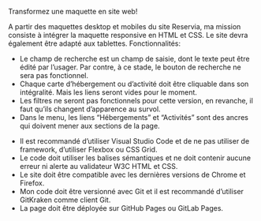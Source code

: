 Transformez une maquette en site web!

A partir des maquettes desktop et mobiles du site Reservia, ma mission consiste à intégrer la maquette responsive en HTML et CSS. Le site devra également être adapté aux tablettes.
Fonctionnalités:
  - Le champ de recherche est un champ de saisie, dont le texte peut être édité par l’usager. Par contre, à ce stade, le bouton de recherche ne sera pas fonctionnel.
  - Chaque carte d’hébergement ou d’activité doit être cliquable dans son intégralité. Mais les liens seront vides pour le moment.
  - Les filtres ne seront pas fonctionnels pour cette version, en revanche, il faut qu’ils changent d’apparence au survol.
  - Dans le menu, les liens “Hébergements” et “Activités” sont des ancres qui doivent mener aux sections de la page.

* Il est recommandé d’utiliser Visual Studio Code et de ne pas utiliser de framework, d’utiliser Flexbox ou CSS Grid.
* Le code doit utiliser les balises sémantiques et ne doit contenir aucune erreur ni alerte au validateur W3C HTML et CSS.
* Le site doit être compatible avec les dernières versions de Chrome et Firefox.
 * Mon code doit être versionné avec Git et il est recommandé d’utiliser GitKraken comme client Git.
* La page doit être déployée sur GitHub Pages ou GitLab Pages.


